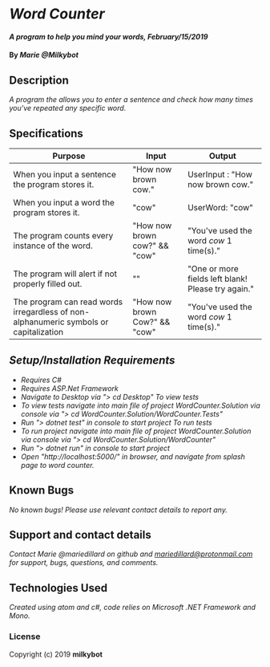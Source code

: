 # _Word Counter_

#### _A program to help you mind your words, February/15/2019_

#### By _**Marie @Milkybot**_

## Description
_A program the allows you to enter a sentence and check how many times you've repeated any specific word._

## Specifications
| Purpose | Input | Output |
| ------- | ----- | ------ |
| When you input a sentence the program stores it. | "How now brown cow." | UserInput : "How now brown cow."|
| When you input a word the program stores it. | "cow" | UserWord: "cow" |
| The program counts every instance of the word. | "How now brown cow?" && "cow" | "You've used the word *cow* 1 time(s)." |
| The program will alert if not properly filled out. | "" | "One or more fields left blank! Please try again." |
| The program can read words irregardless of non-alphanumeric symbols or capitalization | "How now brown Cow?" && "cow" | "You've used the word *cow* 1 time(s)." |


## _Setup/Installation Requirements_

* _Requires C#_
* _Requires ASP.Net Framework_
* _Navigate to Desktop via "> cd Desktop"_
*To view tests*
* _To view tests navigate into main file of project WordCounter.Solution via console via "> cd WordCounter.Solution/WordCounter.Tests"_
* _Run "> dotnet test" in console to start project_
*To run tests*
* _To run project navigate into main file of project WordCounter.Solution via console via "> cd WordCounter.Solution/WordCounter"_
* _Run "> dotnet run" in console to start project_
* _Open "http://localhost:5000/" in browser, and navigate from splash page to word counter._


## Known Bugs

_No known bugs! Please use relevant contact details to report any._

## Support and contact details

_Contact Marie @mariedillard on github and mariedillard@protonmail.com for support, bugs, questions, and comments._

## Technologies Used

_Created using atom and c#, code relies on Microsoft .NET Framework and Mono._

### License
Copyright (c) 2019 **milkybot**
